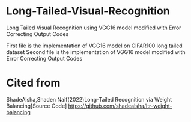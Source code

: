 # Long-Tailed-Visual-Recognition
Long Tailed Visual Recognition using  VGG16 model modified with Error Correcting Output Codes

First file is the implementation of VGG16 model on CIFAR100 long tailed dataset
Second file is the implementation of VGG16 model modified with Error Correcting Output Codes

# Cited from

ShadeAlsha,Shaden Naif(2022)Long-Tailed Recognition via Weight Balancing[Source Code]
https://github.com/shadealsha/ltr-weight-balancing
